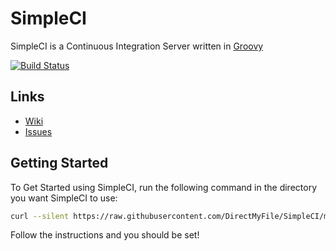 # SimpleCI

SimpleCI is a Continuous Integration Server written in [Groovy](http://groovy.codehaus.org/)

[![Build Status](https://travis-ci.org/DirectMyFile/SimpleCI.svg?branch=master)](https://travis-ci.org/DirectMyFile/SimpleCI)

## Links

- [Wiki](https://github.com/DirectMyFile/SimpleCI/wiki)
- [Issues](https://github.com/DirectMyFile/SimpleCI/issues)

## Getting Started

To Get Started using SimpleCI, run the following command in the directory you want SimpleCI to use:
```bash
curl --silent https://raw.githubusercontent.com/DirectMyFile/SimpleCI/master/src/bin/quickstart.sh | bash
```
Follow the instructions and you should be set!